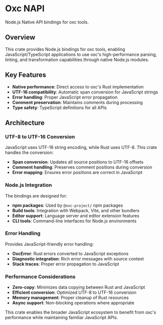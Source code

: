 # Oxc NAPI

Node.js Native API bindings for oxc tools.

## Overview

This crate provides Node.js bindings for oxc tools, enabling JavaScript/TypeScript applications to use oxc's high-performance parsing, linting, and transformation capabilities through native Node.js modules.

## Key Features

- **Native performance**: Direct access to oxc's Rust implementation
- **UTF-16 compatibility**: Automatic span conversion for JavaScript strings
- **Error handling**: Proper JavaScript error propagation
- **Comment preservation**: Maintains comments during processing
- **Type safety**: TypeScript definitions for all APIs



## Architecture

### UTF-8 to UTF-16 Conversion

JavaScript uses UTF-16 string encoding, while Rust uses UTF-8. This crate handles the conversion:

- **Span conversion**: Updates all source positions to UTF-16 offsets
- **Comment handling**: Preserves comment positions during conversion
- **Error mapping**: Ensures error positions are correct in JavaScript

### Node.js Integration

The bindings are designed for:

- **npm packages**: Used by `@oxc-project/` npm packages
- **Build tools**: Integration with Webpack, Vite, and other bundlers
- **Editor support**: Language server and editor extension features
- **CLI tools**: Command-line interfaces for Node.js environments

### Error Handling

Provides JavaScript-friendly error handling:

- **OxcError**: Rust errors converted to JavaScript exceptions
- **Diagnostic integration**: Rich error messages with source context
- **Stack traces**: Proper error propagation to JavaScript

### Performance Considerations

- **Zero-copy**: Minimizes data copying between Rust and JavaScript
- **Efficient conversion**: Optimized UTF-8 to UTF-16 conversion
- **Memory management**: Proper cleanup of Rust resources
- **Async support**: Non-blocking operations where appropriate

This crate enables the broader JavaScript ecosystem to benefit from oxc's performance while maintaining familiar JavaScript APIs.
